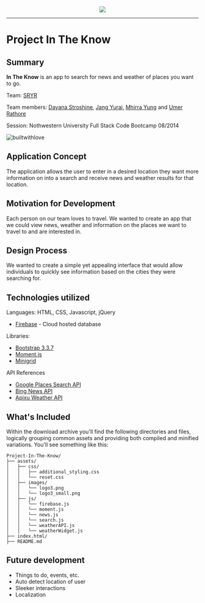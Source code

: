 <div align="center">
	<img src="https://github.com/TeamSYRY/Project-In-The-Know/blob/development/assets/images/logo3_small.png?raw=true"><br>
</div>

-----------------

# Project In The Know

## Summary
**In The Know** is an app to search for news and weather of places you want to go. 

Team: [SRYR](https://github.com/TeamSYRY)

Team members: [Dayana Stroshine](https://github.com/dayanavanessa), [Jang Yurai](https://github.com/jangyjang), [Mhirra Yung](https://github.com/lookatdmoon) and [Umer Rathore](https://github.com/omes000)

Session: Nothwestern University Full Stack Code Bootcamp 08/2014

![builtwithlove](http://forthebadge.com/images/badges/built-with-love.svg)


## Application Concept
The application allows the user to enter in a desired location they want more information on into a search and receive news and weather results for that location.

## Motivation for Development
Each person on our team loves to travel. We wanted to create an app that we could view news, weather and information on the places we want to travel to and are interested in.  

## Design Process
We wanted to create a simple yet appealing interface that would allow individuals to quickly see information based on the cities they were searching for.   


## Technologies utilized

Languages:
HTML, CSS, Javascript, jQuery

* [Firebase](https://firebase.google.com/) - Cloud hosted database

Libraries:
* [Bootstrap 3.3.7](https://getbootstrap.com/docs/3.3/)
* [Moment.js](https://momentjs.com/)
* [Minigrid](http://minigrid.js.org/)

API References
* [Google Places Search API](http://google.maps.places)
* [Bing News API](https://docs.microsoft.com/en-us/azure/cognitive-services/bing-news-search/search-the-web)
* [Apixu Weather API](https://www.apixu.com/doc/)

## What's Included
Within the download archive you'll find the following directories and files, logically grouping common assets and providing both compiled and minified variations. You'll see something like this:

```
Project-In-The-Know/
├── assets/
│   ├── css/
│   │   ├── additional_styling.css
│   │   └── reset.css
│   ├── images/
│   │   └── logo3.png
│   │   └── logo3_small.png
│   ├── js/
│   │   └── firebase.js
│   │   └── moment.js
│   │   └── news.js
│   │   └── search.js
│   │   └── weatherAPI.js
│   │   └── weatherWidget.js
├── index.html/
├── README.md
```

## Future development
* Things to do, events, etc.
* Auto detect location of user
* Sleeker interactions
* Localization





